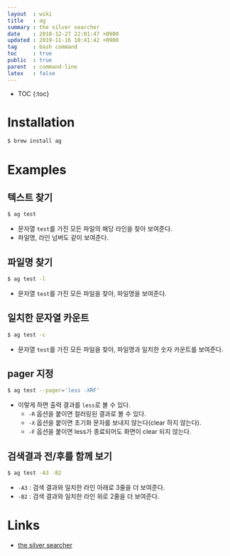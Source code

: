 ```yaml
---
layout  : wiki
title   : ag
summary : the silver searcher
date    : 2018-12-27 22:01:47 +0900
updated : 2019-11-16 10:41:42 +0900
tag     : bash command
toc     : true
public  : true
parent  : command-line
latex   : false
---
```

* TOC
{:toc}

# Installation
```sh
$ brew install ag
```

# Examples
## 텍스트 찾기
```sh
$ ag test
```

* 문자열 `test`를 가진 모든 파일의 해당 라인을 찾아 보여준다.
* 파일명, 라인 넘버도 같이 보여준다.

## 파일명 찾기
```sh
$ ag test -l
```

* 문자열 `test`를 가진 모든 파일을 찾아, 파일명을 보여준다.

## 일치한 문자열 카운트
```sh
$ ag test -c
```

* 문자열 `test`를 가진 모든 파일을 찾아, 파일명과 일치한 숫자 카운트를 보여준다.

## pager 지정
```sh
$ ag test --pager='less -XRF'
```

* 이렇게 하면 출력 결과를 `less`로 볼 수 있다.
    * `-R` 옵션을 붙이면 컬러링된 결과로 볼 수 있다.
    * `-X` 옵션을 붙이면 초기화 문자를 보내지 않는다(clear 하지 않는다).
    * `-F` 옵션을 붙이면 less가 종료되어도 화면이 clear 되지 않는다.

## 검색결과 전/후를 함께 보기
```sh
$ ag test -A3 -B2
```

* `-A3` : 검색 결과와 일치한 라인 아래로 3줄을 더 보여준다.
* `-B2` : 검색 결과와 일치한 라인 위로 2줄을 더 보여준다.

# Links
* [the silver searcher](https://github.com/ggreer/the_silver_searcher )
